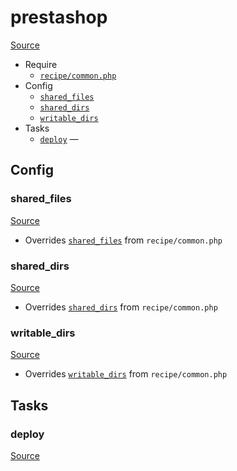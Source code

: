 <!-- DO NOT EDIT THIS FILE! -->
<!-- Instead edit recipe/prestashop.php -->
<!-- Then run bin/docgen -->

# prestashop

[Source](/recipe/prestashop.php)



* Require
  * [`recipe/common.php`](/docs/recipe/common.md)
* Config
  * [`shared_files`](#shared_files)
  * [`shared_dirs`](#shared_dirs)
  * [`writable_dirs`](#writable_dirs)
* Tasks
  * [`deploy`](#deploy) — 

## Config
### shared_files
[Source](/recipe/prestashop.php#L6)

* Overrides [`shared_files`](/docs/recipe/common.md#shared_files) from `recipe/common.php`



### shared_dirs
[Source](/recipe/prestashop.php#L7)

* Overrides [`shared_dirs`](/docs/recipe/common.md#shared_dirs) from `recipe/common.php`



### writable_dirs
[Source](/recipe/prestashop.php#L19)

* Overrides [`writable_dirs`](/docs/recipe/common.md#writable_dirs) from `recipe/common.php`




## Tasks
### deploy
[Source](/recipe/prestashop.php#L34)



